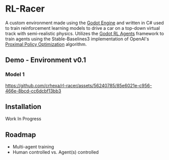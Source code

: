 # RL-Racer

A custom environment made using the [Godot Engine](https://github.com/godotengine/godot) and written in C# used to train reinforcement learning models to drive a car on a top-down virtual track with semi-realistic physics. Utilizes the [Godot RL Agents](https://github.com/edbeeching/godot_rl_agents) framework to train agents using the Stable-Baselines3 implementation of OpenAI's [Proximal Policy Optimization](https://openai.com/research/openai-baselines-ppo) algorithm.


## Demo - Environment v0.1
### Model 1


https://github.com/crhexa/rl-racer/assets/56240785/85e6021e-c956-466e-8bcd-cc6dcbf13bb3


## Installation

Work In Progress
    
## Roadmap

- Multi-agent training
- Human controlled vs. Agent(s) controlled

